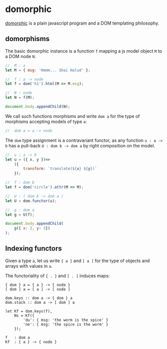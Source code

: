 # domorphic

[domorphic](http://mathchat.fr:8090/ex/index.html)
is a plain javascript program and 
a DOM templating philosophy.

## domorphisms 

The basic domorphic instance is a function `f` 
mapping a js model object `M`
to a DOM node `N`:

```javascript
//  M : a
let M = { msg: 'Hmmm... Shai Halud' };

//  f : a -> node
let f = dom('h1').html(M => M.msg);

//  N : node
let N = f(M);

document.body.appendChild(N);
```

We call such functions morphisms and write
`dom a` for the type of morphisms 
accepting models of type `a`:
 
```javascript
//  dom a = a -> node
```

The `dom` type assignment is a contravariant functor,
as any function `u : a -> b` 
has a pull-back `U : dom b -> dom a` 
by right composition on the model.

```javascript
//  u : a -> b
let u = ({ x, y })=> 
    ({
        transform: `translate(${x} ${y})` 
    });

//  f : dom b
let f = dom('circle').attr(M => M);

//  U : ( dom b -> dom a )
let U = dom.functor(u);

//  g : dom a
let g = U(f);

document.body.appendChild(
    g({ x: 2, y: 3})
);
```

## Indexing functors

Given a type `a`, 
let us write `{ a }` and `[ a ]` 
for the type of objects and arrays with values in `a`.

The functoriality of `{ . }` and `[ . ]` induces maps:

```
{ dom } a = { a } -> { node }
[ dom ] a = [ a ] -> [ node ]

dom.keys :: dom a -> { dom } a 
dom.stack :: dom a -> [ dom ] a 
```

``` 
let Kf = dom.keys(f),
    Ns = Kf({
        'du': { msg: 'the worm is the spice' }
        'ne': { msg: 'the spice is the worm' }
    });

f   : dom a 
Kf  : { a } -> { node }
```
